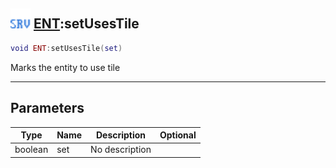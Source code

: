## <img src="../../.gitbook/assets/server.png" width="32" height="32" /> [ENT](../ent/README.md):setUsesTile

```lua
void ENT:setUsesTile(set)
```

Marks the entity to use tile

-----------------
## Parameters

| Type   | Name | Description | Optional |
| ------ | ---- | ----------- | -------: |
| boolean | set | No description |  |
